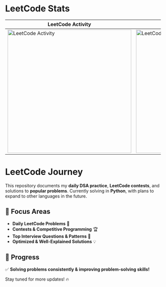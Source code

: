 #  LeetCode Stats  

| LeetCode Activity | LeetCode Heatmap |
|-------------------|-----------------|
| <img src="https://leetcard.jacoblin.cool/vikashrma?theme=dark&ext=activity" width="400" alt="LeetCode Activity" /> | <img src="https://leetcard.jacoblin.cool/vikashrma?theme=dark&ext=heatmap" width="400" alt="LeetCode Heatmap" /> |

#  LeetCode Journey  

This repository documents my **daily DSA practice**, **LeetCode contests**, and solutions to **popular problems**. Currently solving in **Python**, with plans to expand to other languages in the future.  

## 📌 Focus Areas  
- **Daily LeetCode Problems** 📅  
- **Contests & Competitive Programming** 🏆  
- **Top Interview Questions & Patterns** 📖  
- **Optimized & Well-Explained Solutions** 💡  

## 🚀 Progress  
✅ **Solving problems consistently & improving problem-solving skills!**  

Stay tuned for more updates! 🔥  
